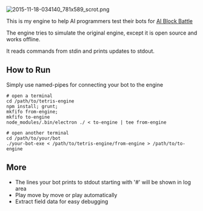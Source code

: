 ![2015-11-18-034140_781x589_scrot.png](https://bitbucket.org/repo/RRGXgn/images/1045418092-2015-11-18-034140_781x589_scrot.png)

This is my engine to help AI programmers test their bots for [AI Block Battle](http://theaigames.com/competitions/ai-block-battle)

The engine tries to simulate the original engine, except it is open source and works offline.

It reads commands from stdin and prints updates to stdout.

How to Run
------------

Simply use named-pipes for connecting your bot to the engine

    # open a terminal
    cd /path/to/tetris-engine
    npm install; grunt;
    mkfifo from-engine;
    mkfifo to-engine
    node_modules/.bin/electron ./ < to-engine | tee from-engine

    # open another terminal
    cd /path/to/your/bot
    ./your-bot-exe < /path/to/tetris-engine/from-engine > /path/to/to-engine

More
----------

* The lines your bot prints to stdout starting with '#' will be shown in log area
* Play move by move or play automatically
* Extract field data for easy debugging